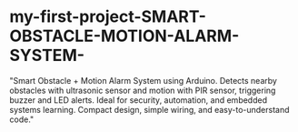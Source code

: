# my-first-project-SMART-OBSTACLE-MOTION-ALARM-SYSTEM-
"Smart Obstacle + Motion Alarm System using Arduino. Detects nearby obstacles with ultrasonic sensor and motion with PIR sensor, triggering buzzer and LED alerts. Ideal for security, automation, and embedded systems learning. Compact design, simple wiring, and easy-to-understand code."

